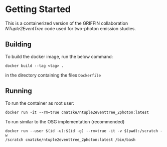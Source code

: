 # Getting Started
This is a containerized version of the GRIFFIN collaboration _NTuple2EventTree_ code used for two-photon emission studies. 

## Building 
To build the docker image, run the below command:
```
docker build --tag <tag> .
```
in the directory containing the files `Dockerfile`

## Running 
To run the container as root user:
```
docker run -it --rm=true cnatzke/ntuple2eventtree_2photon:latest
```
To run similar to the OSG implementation (recommended)
```
docker run --user $(id -u):$(id -g) --rm=true -it -v $(pwd):/scratch -w
/scratch cnatzke/ntuple2eventtree_2photon:latest /bin/bash 
```
